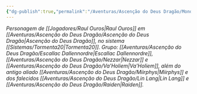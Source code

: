 ```yaml
---
{"dg-publish":true,"permalink":"/Aventuras/Ascenção do Deus Dragão/Mond/","created":"2025-10-13T19:47:17.821-03:00"}
---
```


*Personagem de [[Jogadores/Raul Ouros\|Raul Ouros]] em [[Aventuras/Ascenção do Deus Dragão/Ascenção do Deus Dragão\|Ascenção do Deus Dragão]], no sistema [[Sistemas/Tormenta20\|Tormenta20]].*
*Grupo: [[Aventuras/Ascenção do Deus Dragão/Escallac Dallennordre\|Escallac Dallennordre]], [[Aventuras/Ascenção do Deus Dragão/Nezzar\|Nezzar]] e [[Aventuras/Ascenção do Deus Dragão/Va'Holiem\|Va'Holiem]], além do antigo aliado [[Aventuras/Ascenção do Deus Dragão/Miirphys\|Miirphys]] e dos falecidos [[Aventuras/Ascenção do Deus Dragão/Lin Lang\|Lin Lang]] e [[Aventuras/Ascenção do Deus Dragão/Raiden\|Raiden]].*
